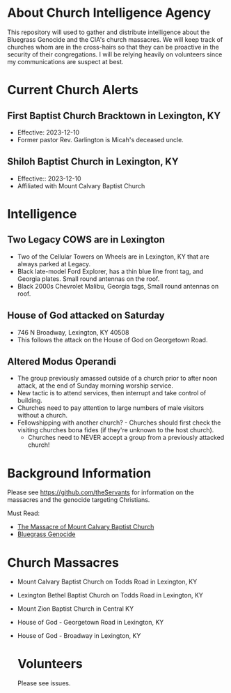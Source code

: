 # About Church Intelligence Agency
This repository will used to gather and distribute intelligence about the Bluegrass Genocide and the CIA's church massacres. We will keep track of churches whom are in the cross-hairs so that they can be proactive in the security of their congregations. I will be relying heavily on volunteers since my communications are suspect at best.

# Current Church Alerts
## First Baptist Church Bracktown in Lexington, KY
* Effective: 2023-12-10
* Former pastor Rev. Garlington is Micah's deceased uncle.

## Shiloh Baptist Church in Lexington, KY
* Effective:: 2023-12-10
* Affiliated with Mount Calvary Baptist Church 

# Intelligence
## Two Legacy COWS are in Lexington
* Two of the Cellular Towers on Wheels are in Lexington, KY that are always parked at Legacy.
* Black late-model Ford Explorer, has a thin blue line front tag, and Georgia plates. Small round antennas on the roof.
* Black 2000s Chevrolet Malibu, Georgia tags, Small round antennas on roof.

## House of God attacked on Saturday 
* 746 N Broadway, Lexington, KY 40508
* This follows the attack on the House of God on Georgetown Road.

## Altered Modus Operandi 
* The group previously amassed outside of a church prior to after noon attack, at the end of Sunday morning worship service.
* New tactic is to attend services, then interrupt and take control of building.
* Churches need to pay attention to large numbers of male visitors without a church.
* Fellowshipping with another church?     -  Churches should first check the visiting churches bona fides (if they're unknown to the host church).
     - Churches need to NEVER accept a group from a previously attacked church!

# Background Information
Please see https://github.com/theServants for information on the massacres and the genocide targeting Christians.

Must Read:
* [The Massacre of Mount Calvary Baptist Church](https://github.com/theServants/mission23/wiki/The-Massacre-of-Mount-Calvary-Baptist-Church)
* [Bluegrass Genocide](https://github.com/theServants/mission23/wiki/The-Bluegrass-Genocide)
  
# Church Massacres
* Mount Calvary Baptist Church on Todds Road in Lexington, KY
* Lexington Bethel Baptist Church on Todds Road in Lexington, KY
* Mount Zion Baptist Church in Central KY
* House of God - Georgetown Road in Lexington, KY
* House of God - Broadway in Lexington, KY

  # Volunteers
  Please see issues.
